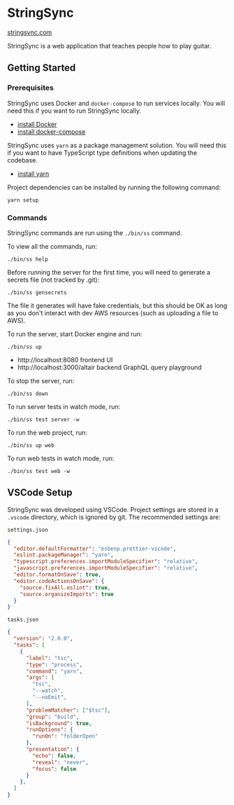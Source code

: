 # StringSync

[stringsync.com](https://stringsync.com)

StringSync is a web application that teaches people how to play guitar.

## Getting Started

### Prerequisites

StringSync uses Docker and `docker-compose` to run services locally. You will need this if you want to run StringSync locally.

- [install Docker](https://docs.docker.com/install/)
- [install docker-compose](https://docs.docker.com/compose/install/)

StringSync uses `yarn` as a package management solution. You will need this if you want to have TypeScript type definitions when updating the codebase.

- [install yarn](https://yarnpkg.com/lang/en/docs/install/)

Project dependencies can be installed by running the following command:

```
yarn setup
```

### Commands

StringSync commands are run using the `./bin/ss` command.

To view all the commands, run:

```
./bin/ss help
```

Before running the server for the first time, you will need to generate a secrets file (not tracked by .git):

```
./bin/ss gensecrets
```

The file it generates will have fake credentials, but this should be OK as long as you don't interact with dev AWS resources (such as uploading a file to AWS).

To run the server, start Docker engine and run:

```
./bin/ss up
```

- http://localhost:8080 frontend UI
- http://localhost:3000/altair backend GraphQL query playground

To stop the server, run:

```
./bin/ss down
```

To run server tests in watch mode, run:

```
./bin/ss test server -w
```

To run the web project, run:

```
./bin/ss up web
```

To run web tests in watch mode, run:

```
./bin/ss test web -w
```

## VSCode Setup

StringSync was developed using VSCode. Project settings are stored in a `.vscode` directory, which is ignored by git. The recommended settings are:

`settings.json`

```json
{
  "editor.defaultFormatter": "esbenp.prettier-vscode",
  "eslint.packageManager": "yarn",
  "typescript.preferences.importModuleSpecifier": "relative",
  "javascript.preferences.importModuleSpecifier": "relative",
  "editor.formatOnSave": true,
  "editor.codeActionsOnSave": {
    "source.fixAll.eslint": true,
    "source.organizeImports": true
  }
}
```

`tasks.json`

```json
{
  "version": "2.0.0",
  "tasks": [
    {
      "label": "tsc",
      "type": "process",
      "command": "yarn",
      "args": [
        "tsc",
        "--watch",
        "--noEmit",
      ],
      "problemMatcher": ["$tsc"],
      "group": "build",
      "isBackground": true,
      "runOptions": {
        "runOn": "folderOpen"
      },
      "presentation": {
        "echo": false,
        "reveal": "never",
        "focus": false
      }
    },
  ]
}
```
